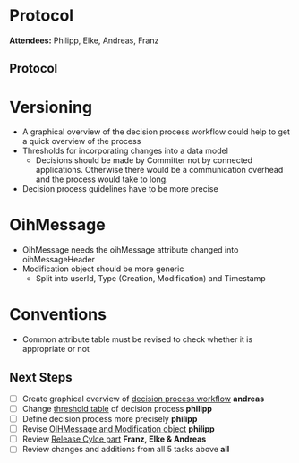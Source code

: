# Protocol

**Attendees:** Philipp, Elke, Andreas, Franz

## Protocol

# Versioning
- A graphical overview of the decision process workflow could help to get a quick overview of the process
- Thresholds for incorporating changes into a data model
  - Decisions should be made by Committer not by connected applications. Otherwise there would be a communication overhead and the process would take to long. 
- Decision process guidelines have to be more precise

# OihMessage
- OihMessage needs the oihMessage attribute changed into oihMessageHeader
- Modification object should be more generic
  - Split into userId, Type (Creation, Modification) and Timestamp

# Conventions
- Common attribute table must be revised to check whether it is appropriate or not

## Next Steps
- [ ] Create graphical overview of [decision process workflow](https://github.com/openintegrationhub/Data-and-Domain-Models/blob/master/MasterDataModels/Versioning/VersioningMasterDataModel.md#workflows) **andreas** 
- [ ] Change [threshold table](https://github.com/openintegrationhub/Data-and-Domain-Models/blob/master/MasterDataModels/Versioning/VersioningMasterDataModel.md#decision-process-guidelines) of decision process **philipp**
- [ ] Define decision process more precisely **philipp**
- [ ] Revise [OIHMessage and Modification object](https://github.com/openintegrationhub/Data-and-Domain-Models/blob/d866cc99c172285f3f73bef810e24782f1758d24/MasterDataModels/Assets/OihMessageWithModifcation.png) **philipp**
- [ ] Review [Release Cylce part](https://github.com/openintegrationhub/Data-and-Domain-Models/blob/master/MasterDataModels/Versioning/VersioningMasterDataModel.md#release-cycles) **Franz, Elke & Andreas**
- [ ] Review changes and additions from all 5 tasks above **all**
